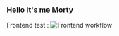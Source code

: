 ### Hello It's me Morty

Frontend test : ![Frontend workflow](https://github.com/FLudovic/RickAndMorty_testing/actions/workflows/frontend.yml/badge.svg?branch=master?event=push)